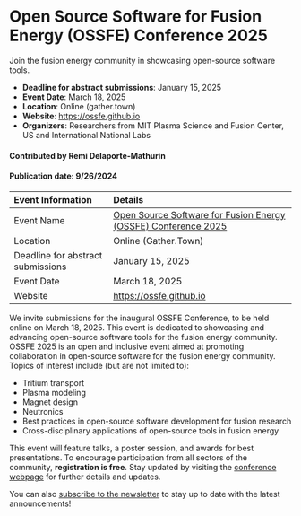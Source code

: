 # Open Source Software for Fusion Energy (OSSFE) Conference 2025

<!-- deck text start -->
Join the fusion energy community in showcasing open-source software tools.
<!-- deck text ends -->

- **Deadline for abstract submissions**: January 15, 2025
- **Event Date**: March 18, 2025
- **Location**: Online (gather.town)
- **Website**: https://ossfe.github.io
- **Organizers**: Researchers from MIT Plasma Science and Fusion Center, US and International National Labs

#### Contributed by Remi Delaporte-Mathurin

#### Publication date: 9/26/2024

Event Information | Details
:--- | :---
Event Name | [Open Source Software for Fusion Energy (OSSFE) Conference 2025](https://ossfe.github.io)
Location | Online (Gather.Town)
Deadline for abstract submissions | January 15, 2025
Event Date | March 18, 2025
Website | https://ossfe.github.io

We invite submissions for the inaugural OSSFE Conference, to be held online on March 18, 2025.
 This event is dedicated to showcasing and advancing open-source software tools for the fusion energy community.
OSSFE 2025 is an open and inclusive event aimed at promoting collaboration in open-source software for the fusion energy community.
Topics of interest include (but are not limited to):

- Tritium transport
- Plasma modeling
- Magnet design
- Neutronics
- Best practices in open-source software development for fusion research
- Cross-disciplinary applications of open-source tools in fusion energy

This event will feature talks, a poster session, and awards for best presentations.
To encourage participation from all sectors of the community, **registration is free**.
Stay updated by visiting the [conference webpage](https://ossfe.github.io) for further details and updates.

You can also [subscribe to the newsletter](http://eepurl.com/iYSJJo) to stay up to date with the latest announcements!

<!---
Publish: yes
Topics: conferences and workshops, Open Source Software, Fusion Energy
--->
